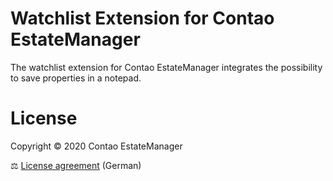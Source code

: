# Watchlist Extension for Contao EstateManager
The watchlist extension for Contao EstateManager integrates the possibility to save properties in a notepad.

# License
Copyright © 2020 Contao EstateManager

⚖ [License agreement](https://www.contao-estatemanager.com/de/lizenzbedingungen.html) (German)
